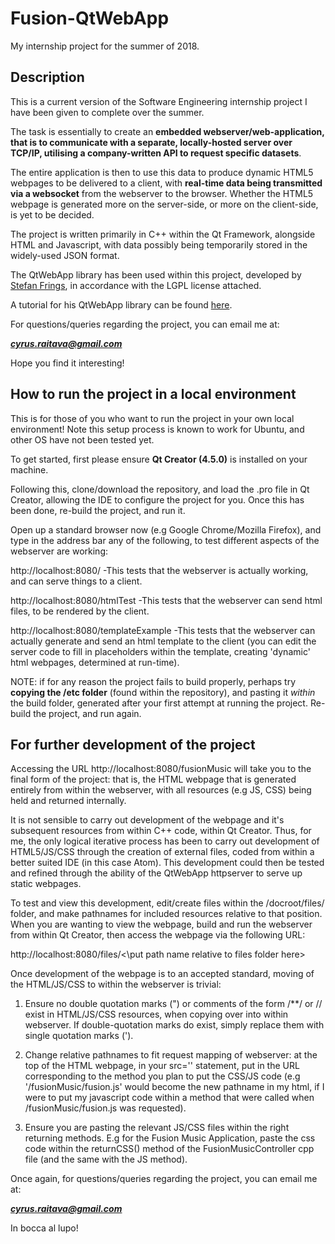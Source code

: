 # Fusion-QtWebApp

My internship project for the summer of 2018.

## Description

This is a current version of the Software Engineering internship project I have been given to complete over the summer. 

The task is essentially to create an **embedded webserver/web-application, that is to communicate with a separate, locally-hosted server over TCP/IP, utilising a company-written API to request specific datasets**. 

The entire application is then to use this data to produce dynamic HTML5 webpages to be delivered to a client, with **real-time data being transmitted via a websocket** from the webserver to the browser. Whether the HTML5 webpage is generated more on the server-side, or more on the client-side, is yet to be decided.

The project is written primarily in C++ within the Qt Framework, alongside HTML and Javascript, with data possibly being temporarily stored in the widely-used JSON format. 


The QtWebApp library has been used within this project, developed by [Stefan Frings](http://stefanfrings.de/qtwebapp/index-en.html), in accordance with the LGPL license attached.

A tutorial for his QtWebApp library can be found [here](http://stefanfrings.de/qtwebapp/tutorial/index.html).

For questions/queries regarding the project, you can email me at:

_**cyrus.raitava@gmail.com**_

Hope you find it interesting!

## How to run the project in a local environment

This is for those of you who want to run the project in your own local environment! Note this setup process is known to work for Ubuntu, and other OS have not been tested yet.

To get started, first please ensure **Qt Creator (4.5.0)** is installed on your machine.

Following this, clone/download the repository, and load the .pro file in Qt Creator, allowing the IDE to configure the project for you. Once this has been done, re-build the project, and run it.

Open up a standard browser now (e.g Google Chrome/Mozilla Firefox), and type in the address bar any of the following, to test different aspects of the webserver are working:

http://localhost:8080/	-This tests that the webserver is actually working, and can serve things to a client.

http://localhost:8080/htmlTest	-This tests that the webserver can send html files, to be rendered by the client.

http://localhost:8080/templateExample	-This tests that the webserver can actually generate and send an html template to the client (you can edit the server code to fill in placeholders within the template, creating 'dynamic' html webpages, determined at run-time).

NOTE: if for any reason the project fails to build properly, perhaps try **copying the /etc folder** (found within the repository), and pasting it _within_ the build folder, generated after your first attempt at running the project. Re-build the project, and run again.

## For further development of the project

Accessing the URL http://localhost:8080/fusionMusic will take you to the final form of the project: that is, the HTML webpage that is generated entirely from within the webserver, with all resources (e.g JS, CSS) being held and returned internally.

It is not sensible to carry out development of the webpage and it's subsequent resources from within C++ code, within Qt Creator. Thus, for me, the only logical iterative process has been to carry out development of HTML5/JS/CSS through the creation of external files, coded from within a better suited IDE (in this case Atom). This development could then be tested and refined through the ability of the QtWebApp httpserver to serve up static webpages.

To test and view this development, edit/create files within the /docroot/files/ folder, and make pathnames for included resources relative to that position. When you are wanting to view the webpage, build and run the webserver from within Qt Creator, then access the webpage via the following URL:

http://localhost:8080/files/<\put path name relative to files folder here>

Once development of the webpage is to an accepted standard, moving of the HTML/JS/CSS to within the webserver is trivial:

1. Ensure no double quotation marks (") or comments of the form /**/ or // exist in HTML/JS/CSS resources, when copying over into within webserver. If double-quotation marks do exist, simply replace them with single quotation marks (').

2. Change relative pathnames to fit request mapping of webserver: at the top of the HTML webpage, in your src='' statement, put in the URL corresponding to the method you plan to put the CSS/JS code (e.g '/fusionMusic/fusion.js' would become the new pathname in my html, if I were to put my javascript code within a method that were called when /fusionMusic/fusion.js was requested).

3. Ensure you are pasting the relevant JS/CSS files within the right returning methods. E.g for the Fusion Music Application, paste the css code within the returnCSS() method of the FusionMusicController cpp file (and the same with the JS method). 

Once again, for questions/queries regarding the project, you can email me at:

_**cyrus.raitava@gmail.com**_

In bocca al lupo!



